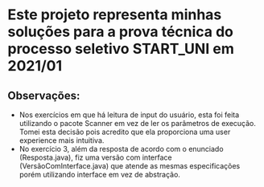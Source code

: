 # Este projeto representa minhas soluções para a prova técnica do processo seletivo START_UNI em 2021/01
## Observações:
* Nos exercícios em que há leitura de input do usuário, esta foi feita utilizando o pacote Scanner em vez de ler os parâmetros de execução. Tomei esta decisão pois acredito que ela proporciona uma user experience mais intuitiva. 
* No exercício 3, além da resposta de acordo com o enunciado (Resposta.java), fiz uma versão com interface (VersãoComInterface.java) que atende as mesmas especificações porém utilizando interface em vez de abstração.
